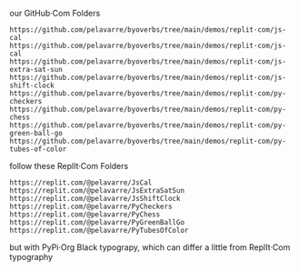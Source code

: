 our GitHub·Com Folders

    https://github.com/pelavarre/byoverbs/tree/main/demos/replit·com/js-cal
    https://github.com/pelavarre/byoverbs/tree/main/demos/replit·com/js-cal
    https://github.com/pelavarre/byoverbs/tree/main/demos/replit·com/js-extra-sat-sun
    https://github.com/pelavarre/byoverbs/tree/main/demos/replit·com/js-shift-clock
    https://github.com/pelavarre/byoverbs/tree/main/demos/replit·com/py-checkers
    https://github.com/pelavarre/byoverbs/tree/main/demos/replit·com/py-chess
    https://github.com/pelavarre/byoverbs/tree/main/demos/replit·com/py-green-ball-go
    https://github.com/pelavarre/byoverbs/tree/main/demos/replit·com/py-tubes-of-color

follow these ReplIt·Com Folders

    https://replit.com/@pelavarre/JsCal
    https://replit.com/@pelavarre/JsExtraSatSun
    https://replit.com/@pelavarre/JsShiftClock
    https://replit.com/@pelavarre/PyCheckers
    https://replit.com/@pelavarre/PyChess
    https://replit.com/@pelavarre/PyGreenBallGo
    https://replit.com/@pelavarre/PyTubesOfColor

but with PyPi·Org Black typograpy,
which can differ a little from ReplIt·Com typography
